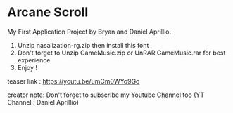 # Arcane Scroll
My First Application Project by Bryan and Daniel Aprillio.

1. Unzip nasalization-rg.zip then install this font
2. Don't forget to Unzip GameMusic.zip or UnRAR GameMusic.rar for best experience
3. Enjoy !

teaser link : https://youtu.be/umCm0WYo9Go

creator note: Don't forget to subscribe my Youtube Channel too (YT Channel : Daniel Aprillio)
